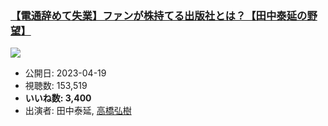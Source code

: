 ### [【電通辞めて失業】ファンが株持てる出版社とは？【田中泰延の野望】](https://www.youtube.com/watch?v=9QFNtl5fMzs)
[![](https://img.youtube.com/vi/9QFNtl5fMzs/hqdefault.jpg)](https://www.youtube.com/watch?v=9QFNtl5fMzs)
-   公開日: 2023-04-19
-   視聴数: 153,519
-   **いいね数: 3,400**
-   出演者: 田中泰延, [高橋弘樹](/rehacq_fan/people/高橋弘樹 "wikilink")
